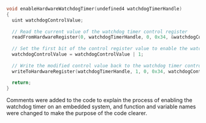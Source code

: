 ```c
void enableHardwareWatchdogTimer(undefined4 watchdogTimerHandle)
{
  uint watchdogControlValue;
  
  // Read the current value of the watchdog timer control register
  readFromHardwareRegister(0, watchdogTimerHandle, 0, 0x34, &watchdogControlValue);
  
  // Set the first bit of the control register value to enable the watchdog timer
  watchdogControlValue = watchdogControlValue | 1;
  
  // Write the modified control value back to the watchdog timer control register
  writeToHardwareRegister(watchdogTimerHandle, 1, 0, 0x34, watchdogControlValue);
  
  return;
}
```

Comments were added to the code to explain the process of enabling the watchdog timer on an embedded system, and function and variable names were changed to make the purpose of the code clearer.